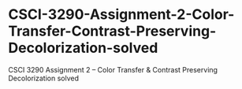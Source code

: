 # CSCI-3290-Assignment-2-Color-Transfer-Contrast-Preserving-Decolorization-solved
CSCI 3290 Assignment 2 – Color Transfer &amp; Contrast Preserving Decolorization solved

